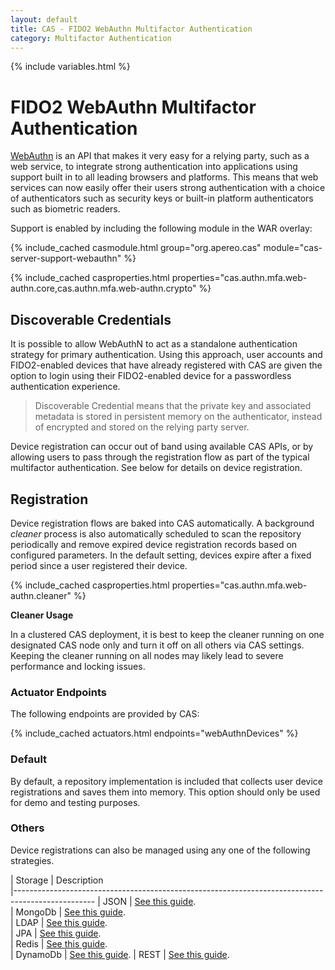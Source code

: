 ```yaml
---
layout: default
title: CAS - FIDO2 WebAuthn Multifactor Authentication
category: Multifactor Authentication
---
```


{% include variables.html %}

# FIDO2 WebAuthn Multifactor Authentication

[WebAuthn](https://webauthn.io/) is an API that makes it very easy 
for a relying party, such as a web service, to integrate strong 
authentication into applications using support built in to all leading browsers and platforms. This means 
that web services can now easily offer their users strong authentication with a choice of authenticators 
such as security keys or built-in platform authenticators such as biometric readers.

Support is enabled by including the following module in the WAR overlay:

{% include_cached casmodule.html group="org.apereo.cas" module="cas-server-support-webauthn" %}

{% include_cached casproperties.html properties="cas.authn.mfa.web-authn.core,cas.authn.mfa.web-authn.crypto" %}

## Discoverable Credentials

It is possible to allow WebAuthN to act as a standalone authentication strategy for primary authentication. Using this approach,
user accounts and FIDO2-enabled devices that have already registered with 
CAS are given the option to login using their FIDO2-enabled device for a passwordless authentication experience.

> Discoverable Credential means that the private key and associated metadata is stored in persistent 
memory on the authenticator, instead of encrypted and stored on the relying party server. 

Device registration can occur out of band using available CAS APIs, or by allowing users to pass through the registration flow
as part of the typical multifactor authentication. See below for details on device registration.

## Registration

Device registration flows are baked into CAS automatically. A background 
*cleaner* process is also automatically scheduled to scan the 
repository periodically and remove expired device registration records 
based on configured parameters. In the default setting, devices
expire after a fixed period since a user registered their device. 

{% include_cached casproperties.html properties="cas.authn.mfa.web-authn.cleaner" %}

<div class="alert alert-warning"><strong>Cleaner Usage</strong><p>In a clustered CAS deployment, it is best to keep 
the cleaner running on one designated CAS node only and turn it off on all others via CAS settings. Keeping the cleaner running 
on all nodes may likely lead to severe performance and locking issues.</p></div>

### Actuator Endpoints

The following endpoints are provided by CAS:

{% include_cached actuators.html endpoints="webAuthnDevices" %}

### Default

By default, a repository implementation is included that collects 
user device registrations and saves them into memory.
This option should only be used for demo and testing purposes.

### Others

Device registrations can also be managed using any one of the following strategies.

| Storage          | Description                                         
|--------------------------------------------------------------------------------------------------
| JSON     | [See this guide](FIDO2-WebAuthn-Authentication-Registration-JSON.html).  
| MongoDb     | [See this guide](FIDO2-WebAuthn-Authentication-Registration-MongoDb.html).  
| LDAP     | [See this guide](FIDO2-WebAuthn-Authentication-Registration-LDAP.html).  
| JPA     | [See this guide](FIDO2-WebAuthn-Authentication-Registration-JPA.html).  
| Redis     | [See this guide](FIDO2-WebAuthn-Authentication-Registration-Redis.html).  
| DynamoDb     | [See this guide](FIDO2-WebAuthn-Authentication-Registration-DynamoDb.html).
| REST     | [See this guide](FIDO2-WebAuthn-Authentication-Registration-Rest.html).


